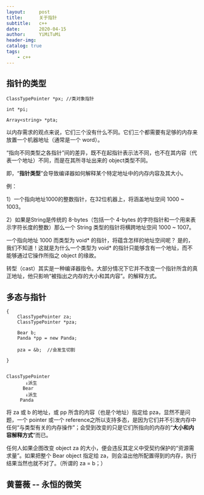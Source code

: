 ```yaml
---
layout:     post
title:      关于指针
subtitle:   c++
date:       2020-04-15
author:     YiMiTuMi
header-img: 
catalog: true
tags:
    - c++
---
```


## 指针的类型

	ClassTypePointer *px; //类对象指针
	
	int *pi;
	
	Array<string> *pta;

以内存需求的观点来说，它们三个没有什么不同。它们三个都需要有足够的内存来放置一个机器地址（通常是一个 word）。

“指向不同类型之各指针”间的差异，既不在起指针表示法不同，也不在其内容（代表一个地址）不同，而是在其所寻址出来的 object类型不同。

即，“**指针类型**”会导致编译器如何解释某个特定地址中的内存内容及其大小。

例：

1）一个指向地址1000的整数指针，在32位机器上，将涵盖地址空间 1000 ~ 1003。

2）如果是String是传统的 8-bytes（包括一个 4-bytes 的字符指针和一个用来表示字符长度的整数）那么一个 String 类型的指针将横跨地址空间 1000 ~ 1007。


一个指向地址 1000 而类型为 void* 的指针，将蕴含怎样的地址空间呢？ 是的，我们不知道！这就是为什么一个类型为 void* 的指针只能够含有一个地址，而不能够通过它操作所指之 object 的缘故。

转型（cast）其实是一种编译器指令。大部分情况下它并不改变一个指针所含的真正地址，他只影响“被指出之内存的大小和其内容”。的解释方式。

## 多态与指针
	
	{
		ClassTypePointer za;
		ClassTypePointer *pza;
	
		Bear b;
		Panda *pp = new Panda;
	
		pza = &b;  //会发生切割
	
	}


	ClassTypePointer
	       ↓派生
	      Bear
	       ↓派生
	     Panda


将 za 或 b 的地址，或 pp 所含的内容（也是个地址）指定给 pza，显然不是问题，一个 pointer 或一个 reference之所以支持多态，是因为它们并不引发内存中任何“与类型有关的内存操作”；会受到改变的只是它们所指向的内存的“**大小和内容解释方式**”而已。

任何人如果企图改变 object za 的大小，便会违反其定义中受契约保护的“资源需求量”。如果把整个 Bear object 指定给 za，则会溢出他所配置得到的内存，执行结果当然也就不对了。（所谓的 za = b；）

## 黄蔷薇 -- 永恒的微笑
